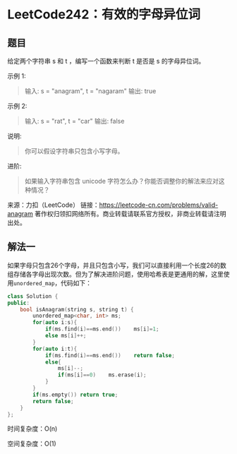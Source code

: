 # LeetCode242：有效的字母异位词

## 题目

给定两个字符串 s 和 t ，编写一个函数来判断 t 是否是 s 的字母异位词。

示例 1:

> 输入: s = "anagram", t = "nagaram"
> 输出: true

示例 2:

> 输入: s = "rat", t = "car"
> 输出: false

说明:

> 你可以假设字符串只包含小写字母。

进阶:

> 如果输入字符串包含 unicode 字符怎么办？你能否调整你的解法来应对这种情况？

来源：力扣（LeetCode）
链接：https://leetcode-cn.com/problems/valid-anagram
著作权归领扣网络所有。商业转载请联系官方授权，非商业转载请注明出处。

## 解法一

如果字母只包含26个字母，并且只包含小写，我们可以直接利用一个长度26的数组存储各字母出现次数。但为了解决进阶问题，使用哈希表是更通用的解，这里使用`unordered_map`，代码如下：

```cpp
class Solution {
public:
    bool isAnagram(string s, string t) {
        unordered_map<char, int> ms;
        for(auto i:s){
            if(ms.find(i)==ms.end())    ms[i]=1;
            else ms[i]++;
        }
        for(auto i:t){
            if(ms.find(i)==ms.end())    return false;
            else{
                ms[i]--;
                if(ms[i]==0)    ms.erase(i);
            }
        }
        if(ms.empty()) return true;
        return false;
    }
};
```

时间复杂度：O(n)

空间复杂度：O(1)